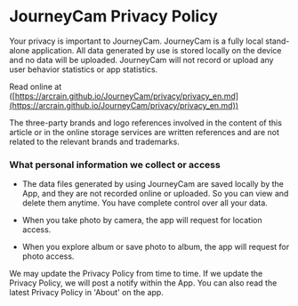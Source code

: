 # JourneyCam Privacy Policy

Your privacy is important to JourneyCam.
JourneyCam is a fully local stand-alone application. All data generated by use is stored locally on the device and no data will be uploaded. JourneyCam will not record or upload any user behavior statistics or app statistics.

Read online at ([https://arcrain.github.io/JourneyCam/privacy/privacy_en.md](https://arcrain.github.io/JourneyCam/privacy/privacy_en.md))

The three-party brands and logo references involved in the content of this article or in the online storage services are written references and are not related to the relevant brands and trademarks.

### What personal information we collect or access

- The data files generated by using JourneyCam are saved locally by the App, and they are not recorded online or uploaded. So you can view and delete them anytime. You have complete control over all your data.

- When you take photo by camera, the app will request for location access.

- When you explore album or save photo to album, the app will request for photo access.

We may update the Privacy Policy from time to time. If we update the Privacy Policy, we will post a notify within the App. You can also read the latest Privacy Policy in 'About' on the app.